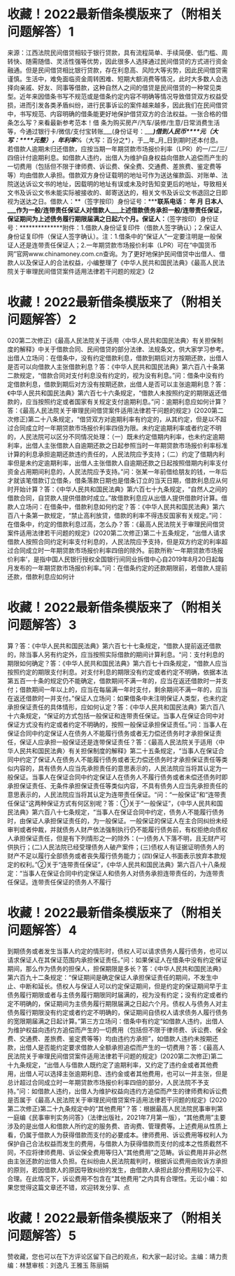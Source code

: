 # 收藏！2022最新借条模版来了（附相关问题解答）1

来源：江西法院民间借贷相较于银行贷款，具有流程简单、手续简便、低门槛、周转快、随需随借、灵活性强等优势，因此很多人选择通过民间借贷的方式进行资金融通。但是民间借贷相比银行贷款，存在利息高、风险大等劣势，因此民间借贷需谨慎。生活中，难免面临资金周转困难、短期大额消费等情况，此时大多数人会选择向亲戚、好友、同事等借款，这种自然人之间的借贷是民间借贷的一种常见类型。近年来因借条书写不规范或是借条约定内容不明确等情况导致借贷双方权益受损，进而引发各类矛盾纠纷，进行民事诉讼的案件越来越多，因此我们在民间借贷中，书写规范、内容明确的借条能更好地保护借贷双方的合法权益。一张合格的借条怎么写？来看最新参考范本！借 条为购买房产/汽车/装修/生意/日常消费生活等，今通过银行卡/微信/支付宝转账___(身份证号：______)借到人民币****元（大写：****元整），年利率___%（大写：百分之*），于__年_月_日到期时还本付息。若借款人逾期未归还借款，应按当期一年期贷款市场报价利率（LPR）的一/二/三/四倍计付逾期利息。如借款人违约，出借人为维护自身权益向借款人追偿而产生的一切费用（包括但不限于律师费、诉讼费、保全费、交通费、差旅费、鉴定费等等）均由借款人承担。借款双方身份证载明的地址可作为送达催款函、对账单、法院送达诉讼文书的地址，因载明的地址有误或未及时告知变更后的地址，导致相关文书及诉讼文书未能实际被接收的、邮寄送达的，相关文书及诉讼文书退回之日即视为送达之日。借款人：**（签字按印）身份证号：***************联系电话：**********   年  月  日本人___作为一般/连带责任保证人对借款人___上述借款债务承担一般/连带责任保证，保证期间为上述债务履行期限届满之日起六个月。保证人：**（签字按印）身份证号：**************附件：1.借款人身份证复印件（借款人签字确认）；2.保证人身份证复印件（保证人签字确认）。注：1.借条中的“保证人”一定要注明是一般保证人还是连带责任保证人；2.一年期贷款市场报价利率（LPR）可在“中国货币网”官网www.chinamoney.com.cn查询。为了更好地保护民间借贷中出借人、借款人以及保证人的合法权益，小编整理了《中华人民共和国民法典》《最高人民法院关于审理民间借贷案件适用法律若干问题的规定》(2

# 收藏！2022最新借条模版来了（附相关问题解答）2

020第二次修正)《最高人民法院关于适用〈中华人民共和国民法典〉有关担保制度的解释》中关于借款合同、民间借贷的部分法律、法规条文，供大家学习参考。出借人立场问：在借条中，没有约定借款利息，借款到期后对方按期还款，出借人是否可以向借款人主张借款利息？答：《中华人民共和国民法典》第六百八十条第二款规定，“借款合同对支付利息没有约定的，视为没有利息。”问：借条中没有约定借款利息，借款到期后对方没有按期还款，出借人是否可以主张逾期利息？答：《中华人民共和国民法典》第六百七十六条规定，“借款人未按照约定的期限返还借款的，应当按照约定或者国家有关规定支付逾期利息。”问：逾期利息应如何计算？答：《最高人民法院关于审理民间借贷案件适用法律若干问题的规定》(2020第二次修正)第二十八条规定，“借贷双方对逾期利率有约定的，从其约定，但是以不超过合同成立时一年期贷款市场报价利率四倍为限。未约定逾期利率或者约定不明的，人民法院可以区分不同情况处理：（一）既未约定借期内利率，也未约定逾期利率，出借人主张借款人自逾期还款之日起参照当时一年期贷款市场报价利率标准计算的利息承担逾期还款违约责任的，人民法院应予支持；（二）约定了借期内利率但是未约定逾期利率，出借人主张借款人自逾期还款之日起按照借期内利率支付资金占用期间利息的，人民法院应予支持。”问：张某一年前借给朋友的钱，一年后才就该笔借款订立借条，借条落款日期也是借条订立的当天日期，借款利息应从何时开始计算？答：《中华人民共和国民法典》第六百七十九条规定，“自然人之间的借款合同，自贷款人提供借款时成立。”故借款利息应从出借人提供借款时计算。借款人立场问：在借条中，借款利息如何约定？答：《中华人民共和国民法典》第六百八十条第一款规定，“禁止高利放贷，借款的利率不得违反国家有关规定。”问：在借条中，约定的借款利息过高，怎么办？答：《最高人民法院关于审理民间借贷案件适用法律若干问题的规定》(2020第二次修正)第二十五条规定，“出借人请求借款人按照合同约定利率支付利息的，人民法院应予支持，但是双方约定的利率超过合同成立时一年期贷款市场报价利率四倍的除外。前款所称‘一年期贷款市场报价利率’，是指中国人民银行授权全国银行间同业拆借中心自2019年8月20日起每月发布的一年期贷款市场报价利率。”问：在借条约定的还款期限前，若借款人提前还款，借款利息应如何计

# 收藏！2022最新借条模版来了（附相关问题解答）3

算？答：《中华人民共和国民法典》第六百七十七条规定，“借款人提前返还借款的，除当事人另有约定外，应当按照实际借款的期间计算利息。“问：支付利息的期限如何确定？答：《中华人民共和国民法典》第六百七十四条规定，“借款人应当按照约定的期限支付利息。对支付利息的期限没有约定或者约定不明确，依据本法第五百一十条的规定仍不能确定，借款期间不满一年的，应当在返还借款时一并支付；借款期间一年以上的，应当在每届满一年时支付，剩余期间不满一年的，应当在返还借款时一并支付。”保证人立场问：如果借条中未注明保证人类型，也未约定承担保证责任的具体情形，应如何认定？答：《中华人民共和国民法典》第六百八十六条规定，“保证的方式包括一般保证和连带责任保证。当事人在保证合同中对保证方式没有约定或者约定不明确的，按照一般保证承担保证责任。”问：当事人在保证合同中约定保证人在债务人不能履行债务或者无力偿还债务时才承担保证责任，保证人应承担一般保证还是连带保证责任？答：《最高人民法院关于适用〈中华人民共和国民法典〉有关担保制度的解释》第二十五条规定，“当事人在保证合同中约定了保证人在债务人不能履行债务或者无力偿还债务时才承担保证责任等类似内容的，具有债务人应当先承担责任的意思表示的，人民法院应当将其认定为一般保证。当事人在保证合同中约定保证人在债务人不履行债务或者未偿还债务时即承担保证责任、无条件承担保证责任等类似内容，不具有债务人应当先承担责任的意思表示的，人民法院应当将其认定为连带责任保证。“问：“一般保证”和“连带责任保证”这两种保证方式有何区别呢？答：①关于“一般保证”，《中华人民共和国民法典》第六百八十七条规定，“当事人在保证合同中约定，债务人不能履行债务时，由保证人承担保证责任的，为一般保证。一般保证的保证人在主合同纠纷未经审判或者仲裁，并就债务人财产依法强制执行仍不能履行债务前，有权拒绝向债权人承担保证责任，但是有下列情形之一的除外：(一)债务人下落不明，且无财产可供执行；(二)人民法院已经受理债务人破产案件；(三)债权人有证据证明债务人的财产不足以履行全部债务或者丧失履行债务能力；(四)保证人书面表示放弃本款规定的权利。”②关于“连带责任保证”，《中华人民共和国民法典》第六百八十八条规定：“当事人在保证合同中约定保证人和债务人对债务承担连带责任的，为连带责任保证。连带责任保证的债务人不履行

# 收藏！2022最新借条模版来了（附相关问题解答）4

到期债务或者发生当事人约定的情形时，债权人可以请求债务人履行债务，也可以请求保证人在其保证范围内承担保证责任。”问：如果保证人在借条中没有约定保证期间，那么作为债务的担保人，担保期限是多长？答：《中华人民共和国民法典》第六百九十二条规定：“保证期间是确定保证人承担保证责任的期间，不发生中止、中断和延长。债权人与保证人可以约定保证期间，但是约定的保证期间早于主债务履行期限或者与主债务履行期限同时届满的，视为没有约定；没有约定或者约定不明确的，保证期间为主债务履行期限届满之日起六个月。债权人与债务人对主债务履行期限没有约定或者约定不明确的，保证期间自债权人请求债务人履行债务的宽限期届满之日起计算。”第三方立场问：借条中有约定“如借款人违约，出借人为维护权益向违约方追偿而产生的一切费用（包括但不限于律师费、诉讼费、保全费、交通费、差旅费、鉴定费等等）均由违约方承担”，如借款人违约未按期还款，出借人是否能约定要求借款人全额承担追偿而产生的一切费用？答：《最高人民法院关于审理民间借贷案件适用法律若干问题的规定》(2020第二次修正)第二十九条规定，“出借人与借款人既约定了逾期利率，又约定了违约金或者其他费用，出借人可以选择主张逾期利息、违约金或者其他费用，也可以一并主张，但是总计超过合同成立时一年期贷款市场报价利率四倍的部分，人民法院不予支持。”问：如借款人违约，出借人为维护权益向违约方追偿而产生的律师费和诉讼费是否属于《最高人民法院关于审理民间借贷案件适用法律若干问题的规定》(2020第二次修正)第二十九条规定中的“其他费用”？答：根据最高人民法院民事审判第一庭编《民事审判实务问答》（法律出版社，2021年7月第一版），“其他费用”主要涉及的是出借人和借款人所约定的服务费、咨询费、管理费等。上述费用从性质上看，仍属于借款人为获得借款而支付的必要成本。律师费用、诉讼费用等权利人为保护自己合法权益而发生的费用，与借款人为获得借款而支付的成本之性质截然不同，不应将律师费用、诉讼保全费用等归入“其他费用”之范畴。诉讼费用并非必然由主张还款的出借人负担。在纠纷由人民法院裁判时，根据诉讼费用由败诉方承担的原则，若因借款人的原因导致纠纷的发生，由借款人承担此部分费用较为公平、合理。在此情况下，诉讼费用不包含在“其他费用”之内具有合理性。无讼小编：如果您觉得这篇文章还不错，欢迎转发分享、点

# 收藏！2022最新借条模版来了（附相关问题解答）5

赞收藏，您也可以在下方评论区留下自己的观点，和大家一起讨论。主编：靖力责编：林慧审核：刘逸凡 王雅玉 陈丽娟 

